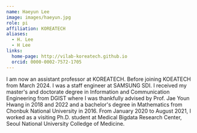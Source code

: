 ```yaml
---
name: Haeyun Lee
image: images/haeyun.jpg
role: pi
affiliation: KOREATECH
aliases:
  - H. Lee
  - H Lee
links:
  home-page: http://vilab-koreatech.github.io
  orcid: 0000-0002-7572-1705
---
```


I am now an assistant professor at KOREATECH. Before joining KOEATECH from March 2024. I was a staff engineer at SAMSUNG SDI. I received my master's and doctorate degree in Information and Communication Engineering from DGIST where I was thankfully advised by Prof. Jae Youn Hwang in 2018 and 2022 and a bachelor's degree in Mathematics from Chonbuk National University in 2016.  From January 2020 to August 2021, I worked as a visiting Ph.D. student at Medical Bigdata Research Center, Seoul National University Colledge of Medicine.
